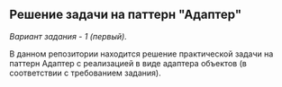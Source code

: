 
## Решение задачи на паттерн "Адаптер"

*Вариант задания - 1 (первый).*

В данном репозитории находится решение практической задачи на паттерн Адаптер 
с реализацией в виде адаптера объектов (в соответствии с требованием задания).
